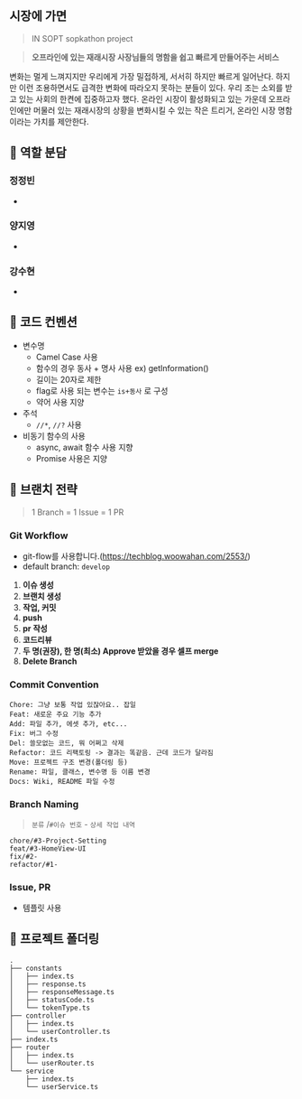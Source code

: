 ## 시장에 가면
> IN SOPT sopkathon project

> **오프라인에 있는 재래시장 사장님들의 명함을 쉽고 빠르게 만들어주는 서비스**

변화는 멀게 느껴지지만 우리에게 가장 밀접하게, 서서히 하지만 빠르게 일어난다. 하지만 이런 조용하면서도 급격한 변화에 따라오지 못하는 분들이 있다. 우리 조는 소외를 받고 있는 사회의 한켠에 집중하고자 했다. 온라인 시장이 활성화되고 있는 가운데 오프라인에만 머물러 있는 재래시장의 상황을 변화시킬 수 있는 작은 트리거, 온라인 시장 명함이라는 가치를 제안한다.

## 📌 역할 분담
### 정정빈
- 
### 양지영
- 
### 강수현
- 

## 📌 코드 컨벤션
- 변수명
    - Camel Case 사용
    - 함수의 경우 동사 + 명사 사용 ex) getInformation()
    - 길이는 20자로 제한
    - flag로 사용 되는 변수는 `is+동사` 로 구성
    - 약어 사용 지양
- 주석
    - `//*`, `//?` 사용 
- 비동기 함수의 사용
    - async, await 함수 사용 지향
    - Promise 사용은 지양
## 📌 브랜치 전략
> 1 Branch = 1 Issue = 1 PR
### Git Workflow
- git-flow를 사용합니다.(https://techblog.woowahan.com/2553/)
- default branch: `develop`

1. **이슈 생성**
2. **브랜치 생성**
3. **작업, 커밋**
4. **push**
5. **pr 작성**
6. **코드리뷰**
7. **두 명(권장), 한 명(최소) Approve 받았을 경우 셀프 merge**
8. **Delete Branch**

### Commit Convention
```
Chore: 그냥 보통 작업 있잖아요.. 잡일
Feat: 새로운 주요 기능 추가
Add: 파일 추가, 에셋 추가, etc...
Fix: 버그 수정
Del: 쓸모없는 코드, 뭐 어쩌고 삭제
Refactor: 코드 리팩토링 -> 결과는 똑같음. 근데 코드가 달라짐
Move: 프로젝트 구조 변경(폴더링 등)
Rename: 파일, 클래스, 변수명 등 이름 변경
Docs: Wiki, README 파일 수정
```
### Branch Naming
> `분류` /`#이슈 번호` - `상세 작업 내역`
```
chore/#3-Project-Setting
feat/#3-HomeView-UI
fix/#2-
refactor/#1-
```

### Issue, PR
- 템플릿 사용

## 📌 프로젝트 폴더링
```
.
├── constants
│   ├── index.ts
│   ├── response.ts
│   ├── responseMessage.ts
│   ├── statusCode.ts
│   └── tokenType.ts
├── controller
│   ├── index.ts
│   └── userController.ts
├── index.ts
├── router
│   ├── index.ts
│   └── userRouter.ts
└── service
    ├── index.ts
    └── userService.ts
```
